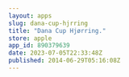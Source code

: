 ```yaml
---
layout: apps
slug: dana-cup-hjrring
title: "Dana Cup Hjørring."
store: apple
app_id: 890379639
date: 2023-07-05T22:33:48Z
published: 2014-06-29T05:16:08Z
---
```


